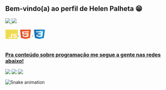 ## Bem-vindo(a) ao perfil de Helen Palheta 😁

 <div>
   <a href="https://github.com/">
   <img height="180em" src="https://github-readme-stats.vercel.app/api?username=helenpalheta&show_icons=true&theme=tokyonight&include_all_commits=true&count_private=true"/>
   <img height="180em" src="https://github-readme-stats.vercel.app/api/top-langs/?username=helenpalheta&layout=compact&langs_count=6&theme=tokyonight"/>

</div>
<div style="display: inline_block"><br>
  <img align="center" alt="Js" height="30" width="40" src="https://raw.githubusercontent.com/devicons/devicon/master/icons/javascript/javascript-plain.svg">
  <img align="center" alt="HTML" height="30" width="40" src="https://raw.githubusercontent.com/devicons/devicon/master/icons/html5/html5-original.svg">
  <img align="center" alt="CSS" height="30" width="40" src="https://raw.githubusercontent.com/devicons/devicon/master/icons/css3/css3-original.svg">
</div>
 
 <br>
 
  ### Pra conteúdo sobre programação me segue a gente nas redes abaixo!
 
<div> 
  <a href="https://www.youtube.com/helenpalheta" target="_blank"><img src="[https://img.shields.io/badge/YouTube-FF0000?style=for-the-badge&logo=youtube&logoColor=white](https://mail.google.com/mail/u/0/)" target="_blank"></a>
  <a href="https://www.instagram.com/helen_palheta" target="_blank"><img src="https://img.shields.io/badge/-Instagram-%23E4405F?style=for-the-badge&logo=instagram&logoColor=white" target="_blank"></a>
  <a href = "mailto:helencristinapalheta21@gmail.com"><img src="https://www.gmail.com.br" target="_blank"></a>

 
  ![Snake animation](https://github.com/helenpalheta/helenpalheta/blob/output/github-contribution-grid-snake.svg)

</div>
